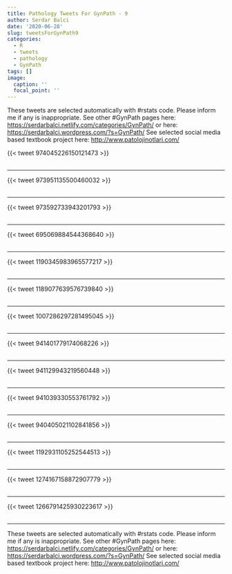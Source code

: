 ```yaml
---
title: Pathology Tweets For GynPath - 9
author: Serdar Balci
date: '2020-06-28'
slug: tweetsForGynPath9
categories:
  - R
  - tweets
  - pathology
  - GynPath
tags: []
image:
  caption: ''
  focal_point: ''
---
```



These tweets are selected automatically with #rstats code. Please inform me if any is inappropriate.
See other #GynPath pages here: https://serdarbalci.netlify.com/categories/GynPath/  or here: https://serdarbalci.wordpress.com/?s=GynPath/ 
See selected social media based textbook project here: http://www.patolojinotlari.com/

{{< tweet 974045226150121473 >}}
<br>
<br>
<hr>
{{< tweet 973951135500460032 >}}
<br>
<br>
<hr>
{{< tweet 973592733943201793 >}}
<br>
<br>
<hr>
{{< tweet 695069884544368640 >}}
<br>
<br>
<hr>
{{< tweet 1190345983965577217 >}}
<br>
<br>
<hr>
{{< tweet 1189077639576739840 >}}
<br>
<br>
<hr>
{{< tweet 1007286297281495045 >}}
<br>
<br>
<hr>
{{< tweet 941401779174068226 >}}
<br>
<br>
<hr>
{{< tweet 941129943219560448 >}}
<br>
<br>
<hr>
{{< tweet 941039330553761792 >}}
<br>
<br>
<hr>
{{< tweet 940405021102841856 >}}
<br>
<br>
<hr>
{{< tweet 1192931105252544513 >}}
<br>
<br>
<hr>
{{< tweet 1274167158872907779 >}}
<br>
<br>
<hr>
{{< tweet 1266791425930223617 >}}
<br>
<br>
<hr>


These tweets are selected automatically with #rstats code. Please inform me if any is inappropriate.
See other #GynPath pages here: https://serdarbalci.netlify.com/categories/GynPath/  or here: https://serdarbalci.wordpress.com/?s=GynPath/ 
See selected social media based textbook project here: http://www.patolojinotlari.com/
